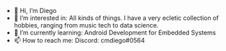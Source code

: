 - 👋 Hi, I’m Diego
- 👀 I’m interested in: All kinds of things. I have a very ecletic collection of hobbies, ranging from music tech to data science.
- 🌱 I’m currently learning: Android Development for Embedded Systems
- 📫 How to reach me:
  Discord: cmdiego#0564
